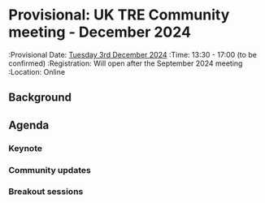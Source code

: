 # Provisional: UK TRE Community meeting - December 2024

:Provisional Date: [Tuesday 3rd December 2024](https://arewemeetingyet.com/London/2024-12-03/13:30/UK%20TRE%20Community%20meeting)
:Time: 13:30 - 17:00 (to be confirmed)
:Registration: Will open after the September 2024 meeting
:Location: Online

## Background

## Agenda

### Keynote

### Community updates

### Breakout sessions
